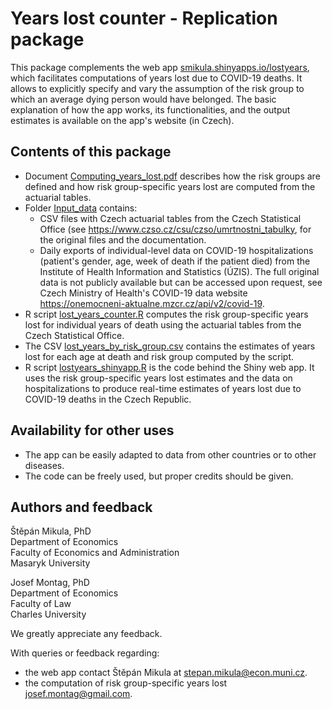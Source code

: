 # Years lost counter - Replication package

This package complements the web app [smikula.shinyapps.io/lostyears](https://smikula.shinyapps.io/lostyears/), 
which facilitates computations of years lost due to COVID-19 deaths. It allows to explicitly specify and vary the
assumption of the risk group to which an average dying person would have belonged. The basic explanation of
how the app works, its functionalities, and the output estimates is available on the app's website (in Czech).

## Contents of this package

* Document [Computing_years_lost.pdf](https://github.com/JosefMontag/years_lost_counter/blob/main/Computing_years_lost.pdf)
describes how the risk groups are defined and how risk group-specific years lost are computed from the actuarial tables.
* Folder [Input_data](https://github.com/JosefMontag/years_lost_counter/tree/main/Input_data) contains:
    * CSV files with Czech actuarial tables from the Czech Statistical Office (see https://www.czso.cz/csu/czso/umrtnostni_tabulky, 
    for the original files and the documentation.
    * Daily exports of individual-level data on COVID-19 hospitalizations (patient's gender, age, week of death if the patient died)
    from the Institute of Health Information and Statistics (ÚZIS). The full original data is not publicly available but can be 
    accessed upon request, see Czech Ministry of Health's COVID-19 data website https://onemocneni-aktualne.mzcr.cz/api/v2/covid-19.
* R script [lost_years_counter.R](https://github.com/JosefMontag/years_lost_counter/blob/main/lost_years_counter.R) computes
the risk group-specific years lost for individual years of death using the actuarial tables from the Czech Statistical Office.
* The CSV [lost_years_by_risk_group.csv](https://github.com/JosefMontag/years_lost_counter/blob/main/lost_years_by_risk_group.csv)
contains the estimates of years lost for each age at death and risk group computed by the script.
* R script [lostyears_shinyapp.R](https://github.com/JosefMontag/years_lost_counter/blob/main/lostyears_shinyapp.R) is the code behind 
the Shiny web app. It uses the risk group-specific years lost estimates and the data on hospitalizations to produce real-time estimates
of years lost due to COVID-19 deaths in the Czech Republic.

## Availability for other uses

* The app can be easily adapted to data from other countries or to other diseases.
* The code can be freely used, but proper credits should be given.

## Authors and feedback

Štěpán Mikula, PhD  
Department of Economics  
Faculty of Economics and Administration  
Masaryk University

Josef Montag, PhD  
Department of Economics  
Faculty of Law  
Charles University

We greatly appreciate any feedback. 

With queries or feedback regarding:

* the web app contact Štěpán Mikula at stepan.mikula@econ.muni.cz.
* the computation of risk group-specific years lost josef.montag@gmail.com.


